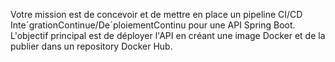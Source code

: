 Votre mission est de concevoir et de mettre en place un pipeline CI/CD InteˊgrationContinue/DeˊploiementContinu pour une API Spring Boot. L'objectif principal est de déployer l'API en
créant une image Docker et de la publier dans un repository Docker Hub.
